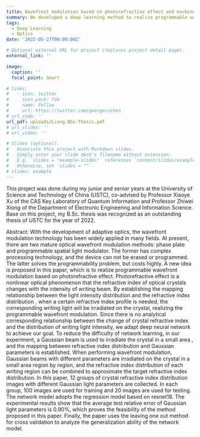 ```yaml
---
title: Wavefront modulation based on photorefractive effect and machine learning
summary: We developed a deep learning method to realize programmable wavefront modulation based on photorefractive effect.
tags:
  - Deep Learning
  - Optics
date: '2022-05-27T00:00:00Z'

# Optional external URL for project (replaces project detail page).
external_link: ''

image:
  caption: ''
  focal_point: Smart

# links:
#   - icon: twitter
#     icon_pack: fab
#     name: Follow
#     url: https://twitter.com/georgecushen
# url_code: ''
url_pdf: uploads/Liang-BSc-Thesis.pdf
# url_slides: ''
# url_video: ''

# Slides (optional).
#   Associate this project with Markdown slides.
#   Simply enter your slide deck's filename without extension.
#   E.g. `slides = "example-slides"` references `content/slides/example-slides.md`.
#   Otherwise, set `slides = ""`.
# slides: example
---
```


This project was done during my junior and senior years at the University of Science and Technology of China (USTC), co-advised by Professor Xiaoye Xu of the CAS Key Laboratory of Quantum Information and Professor Zhiwei Xiong of the Department of Electronic Engineering and Information Science. Base on this project, my B.Sc. thesis was recognized as an outstanding thesis of USTC for the year of 2022.

Abstract: With the development of adaptive optics, the wavefront modulation technology has been widely applied in many fields. At present, there are two mature optical wavefront modulation methods: phase plate and programmable spatial light modulator. The former has complex processing technology, and the device can not be erased or programmed. The latter solves the programmability problem, but costs highly. A new idea is proposed in this paper, which is to realize programmable wavefront modulation based on photorefractive effect. Photorefractive effect is a nonlinear optical phenomenon that the refractive index of optical crystals changes with the intensity of writing beam. By establishing the mapping relationship between the light intensity distribution and the refractive index distribution , when a certain refractive index profile is needed, the corresponding writing light will be irradiated on the crystal, realizing the programmable wavefront modulation. Since there is no analytical corresponding relationship between the change of crystal refractive index and the distribution of writing light intensity, we adapt deep neural network to achieve our goal. To reduce the difficulty of network learning, in our experiment, a Gaussian beam is used to irradiate the crystal in a small area , and the mapping between refractive index distribution and Gaussian parameters is established. When performing wavefront modulation, Gaussian beams with different parameters are irradiated on the crystal in a small area region by region, and the refractive index distribution of each writing region can be combined to approximate the target refractive index distribution. In this paper, 12 groups of crystal refractive index distribution images with different Gaussian light parameters are collected. In each group, 100 images are used for training and 20 images are used for testing. The network model adopts the regression model based on resnet18. The experimental results show that the average test relative error of Gaussian light parameters is 0.90%, which proves the feasibility of the method proposed in this paper. Finally, the paper uses the leaving one out method for cross validation to analyze the generalization ability of the network model.
